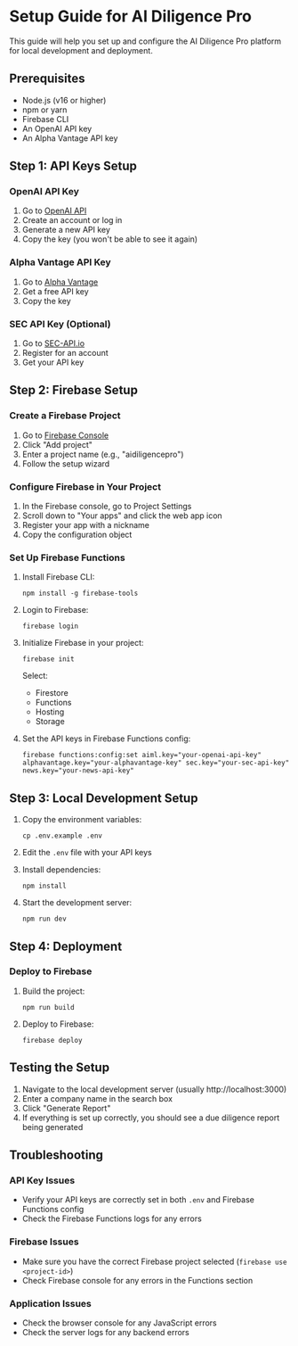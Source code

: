 # Setup Guide for AI Diligence Pro

This guide will help you set up and configure the AI Diligence Pro platform for local development and deployment.

## Prerequisites

- Node.js (v16 or higher)
- npm or yarn
- Firebase CLI
- An OpenAI API key
- An Alpha Vantage API key

## Step 1: API Keys Setup

### OpenAI API Key
1. Go to [OpenAI API](https://platform.openai.com/api-keys)
2. Create an account or log in
3. Generate a new API key
4. Copy the key (you won't be able to see it again)

### Alpha Vantage API Key
1. Go to [Alpha Vantage](https://www.alphavantage.co/support/#api-key)
2. Get a free API key
3. Copy the key

### SEC API Key (Optional)
1. Go to [SEC-API.io](https://sec-api.io/)
2. Register for an account
3. Get your API key

## Step 2: Firebase Setup

### Create a Firebase Project
1. Go to [Firebase Console](https://console.firebase.google.com/)
2. Click "Add project"
3. Enter a project name (e.g., "aidiligencepro")
4. Follow the setup wizard

### Configure Firebase in Your Project
1. In the Firebase console, go to Project Settings
2. Scroll down to "Your apps" and click the web app icon
3. Register your app with a nickname
4. Copy the configuration object

### Set Up Firebase Functions
1. Install Firebase CLI:
   ```
   npm install -g firebase-tools
   ```

2. Login to Firebase:
   ```
   firebase login
   ```

3. Initialize Firebase in your project:
   ```
   firebase init
   ```
   Select:
   - Firestore
   - Functions
   - Hosting
   - Storage

4. Set the API keys in Firebase Functions config:
   ```
   firebase functions:config:set aiml.key="your-openai-api-key" alphavantage.key="your-alphavantage-key" sec.key="your-sec-api-key" news.key="your-news-api-key"
   ```

## Step 3: Local Development Setup

1. Copy the environment variables:
   ```
   cp .env.example .env
   ```

2. Edit the `.env` file with your API keys

3. Install dependencies:
   ```
   npm install
   ```

4. Start the development server:
   ```
   npm run dev
   ```

## Step 4: Deployment

### Deploy to Firebase
1. Build the project:
   ```
   npm run build
   ```

2. Deploy to Firebase:
   ```
   firebase deploy
   ```

## Testing the Setup

1. Navigate to the local development server (usually http://localhost:3000)
2. Enter a company name in the search box
3. Click "Generate Report"
4. If everything is set up correctly, you should see a due diligence report being generated

## Troubleshooting

### API Key Issues
- Verify your API keys are correctly set in both `.env` and Firebase Functions config
- Check the Firebase Functions logs for any errors

### Firebase Issues
- Make sure you have the correct Firebase project selected (`firebase use <project-id>`)
- Check Firebase console for any errors in the Functions section

### Application Issues
- Check the browser console for any JavaScript errors
- Check the server logs for any backend errors

